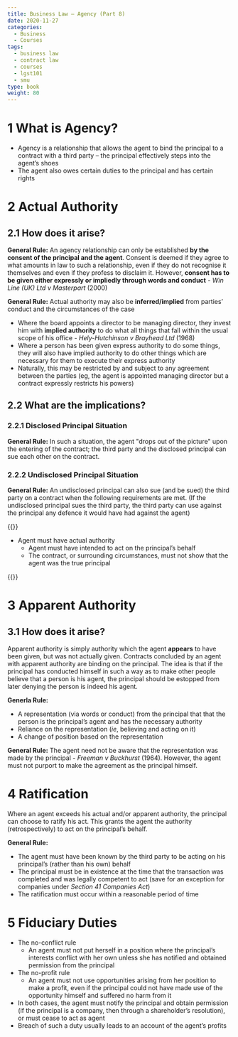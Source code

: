```yaml
---
title: Business Law – Agency (Part 8)
date: 2020-11-27
categories:
  - Business
  - Courses
tags:
  - business law
  - contract law
  - courses
  - lgst101
  - smu
type: book
weight: 80
---
```


# 1 What is Agency?

- Agency is a relationship that allows the agent to bind the principal to a contract with a third party – the principal effectively steps into the agent’s shoes
- The agent also owes certain duties to the principal and has certain rights

# 2 Actual Authority

## 2.1 How does it arise?

**General Rule:** An agency relationship can only be established **by the consent of the principal and the agent**. Consent is deemed if they agree to what amounts in law to such a relationship, even if they do not recognise it themselves and even if they profess to disclaim it. However, **consent has to be given either expressly or impliedly through words and conduct** - _Win Line (UK) Ltd v Masterpart_ (2000)

**General Rule:** Actual authority may also be **inferred/implied** from parties’ conduct and the circumstances of the case

- Where the board appoints a director to be managing director, they invest him with **implied authority** to do what all things that fall within the usual scope of his office - _Hely-Hutchinson v Brayhead Ltd_ (1968)
- Where a person has been given express authority to do some things, they will also have implied authority to do other things which are necessary for them to execute their express authority
- Naturally, this may be restricted by and subject to any agreement between the parties (eg, the agent is appointed managing director but a contract expressly restricts his powers)

## 2.2 What are the implications?

### 2.2.1 Disclosed Principal Situation

**General Rule:** In such a situation, the agent "drops out of the picture" upon the entering of the contract; the third party and the disclosed principal can sue each other on the contract.

### 2.2.2 Undisclosed Principal Situation

**General Rule:** An undisclosed principal can also sue (and be sued) the third party on a contract when the following requirements are met. (If the undisclosed principal sues the third party, the third party can use against the principal any defence it would have had against the agent)

{{<spoiler text="_Family Food Court (a firm) v Seah Boon Lock_ (2008)">}}

- Agent must have actual authority
  - Agent must have intended to act on the principal’s behalf
  - The contract, or surrounding circumstances, must not show that the agent was the true principal

{{</spoiler>}}

# 3 Apparent Authority

## 3.1 How does it arise?

Apparent authority is simply authority which the agent **appears** to have been given, but was not actually given. Contracts concluded by an agent with apparent authority are binding on the principal. The idea is that if the principal has conducted himself in such a way as to make other people believe that a person is his agent, the principal should be estopped from later denying the person is indeed his agent.

**Generla Rule:**

- A representation (via words or conduct) from the principal that that the person is the principal’s agent and has the necessary authority
- Reliance on the representation (_ie_, believing and acting on it)
- A change of position based on the representation

**General Rule:** The agent need not be aware that the representation was made by the principal - _Freeman v Buckhurst_ (1964). However, the agent must not purport to make the agreement as the principal himself.

# 4 Ratification

Where an agent exceeds his actual and/or apparent authority, the principal can choose to ratify his act. This grants the agent the authority (retrospectively) to act on the principal’s behalf.

**General Rule:**

- The agent must have been known by the third party to be acting on his principal’s (rather than his own) behalf
- The principal must be in existence at the time that the transaction was completed and was legally competent to act (save for an exception for companies under _Section 41 Companies Act_)
- The ratification must occur within a reasonable period of time

# 5 Fiduciary Duties

- The no-conflict rule
  - An agent must not put herself in a position where the principal’s interests conflict with her own unless she has notified and obtained permission from the principal
- The no-profit rule
  - An agent must not use opportunities arising from her position to make a profit, even if the principal could not have made use of the opportunity himself and suffered no harm from it
- In both cases, the agent must notify the principal and obtain permission (if the principal is a company, then through a shareholder’s resolution), or must cease to act as agent
- Breach of such a duty usually leads to an account of the agent’s profits
